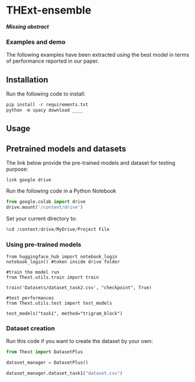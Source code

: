 # THExt-ensemble
 ***Missing abstract***

### Examples and demo

The following examples have been extracted using the best model in terms of performance reported in our paper.

## Installation

Run the following code to install:

```python
pip install -r requirements.txt
python -m spacy download ____
```

## Usage

## Pretrained models and datasets

The link below provide the pre-trained models and dataset for testing purpose:
```
link google drive
```

Run the following code in a Python Notebook

```python
from google.colab import drive
drive.mount('/content/drive')
```

Set your current directory to:
```python
%cd /content/drive/MyDrive/Project File
```

### Using pre-trained models

```
from huggingface_hub import notebook_login
notebook_login() #token inside drive folder

#train the model run
from Thext.utils.train import train

train('Datasets/dataset_task2.csv', "checkpoint", True)

#test performances
from Thext.utils.test import test_models

test_models("task1", method="trigram_block")
```

### Dataset creation
Run this code if you want to create the dataset by your own:

```python
from Thext import DatasetPlus

dataset_manager = DatasetPlus()

dataset_manager.dataset_task1("dataset.csv")
```
